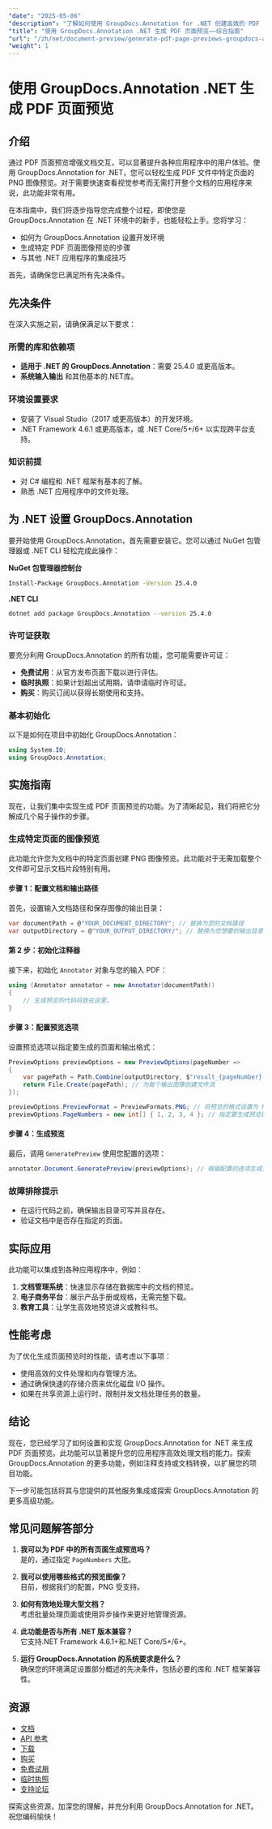```yaml
---
"date": "2025-05-06"
"description": "了解如何使用 GroupDocs.Annotation for .NET 创建高效的 PDF 页面预览。增强文档交互并简化您的工作流程。"
"title": "使用 GroupDocs.Annotation .NET 生成 PDF 页面预览——综合指南"
"url": "/zh/net/document-preview/generate-pdf-page-previews-groupdocs-annotation-net/"
"weight": 1
---
```


# 使用 GroupDocs.Annotation .NET 生成 PDF 页面预览

## 介绍

通过 PDF 页面预览增强文档交互，可以显著提升各种应用程序中的用户体验。使用 GroupDocs.Annotation for .NET，您可以轻松生成 PDF 文件中特定页面的 PNG 图像预览。对于需要快速查看视觉参考而无需打开整个文档的应用程序来说，此功能非常有用。

在本指南中，我们将逐步指导您完成整个过程，即使您是 GroupDocs.Annotation 在 .NET 环境中的新手，也能轻松上手。您将学习：
- 如何为 GroupDocs.Annotation 设置开发环境
- 生成特定 PDF 页面图像预览的步骤
- 与其他 .NET 应用程序的集成技巧

首先，请确保您已满足所有先决条件。

## 先决条件

在深入实施之前，请确保满足以下要求：

### 所需的库和依赖项

- **适用于 .NET 的 GroupDocs.Annotation**：需要 25.4.0 或更高版本。
- **系统输入输出** 和其他基本的.NET库。

### 环境设置要求

- 安装了 Visual Studio（2017 或更高版本）的开发环境。
- .NET Framework 4.6.1 或更高版本，或 .NET Core/5+/6+ 以实现跨平台支持。

### 知识前提

- 对 C# 编程和 .NET 框架有基本的了解。
- 熟悉 .NET 应用程序中的文件处理。

## 为 .NET 设置 GroupDocs.Annotation

要开始使用 GroupDocs.Annotation，首先需要安装它。您可以通过 NuGet 包管理器或 .NET CLI 轻松完成此操作：

**NuGet 包管理器控制台**
```bash
Install-Package GroupDocs.Annotation -Version 25.4.0
```

**.NET CLI**
```bash
dotnet add package GroupDocs.Annotation --version 25.4.0
```

### 许可证获取

要充分利用 GroupDocs.Annotation 的所有功能，您可能需要许可证：
- **免费试用**：从官方发布页面下载以进行评估。
- **临时执照**：如果计划超出试用期，请申请临时许可证。
- **购买**：购买订阅以获得长期使用和支持。

### 基本初始化

以下是如何在项目中初始化 GroupDocs.Annotation：
```csharp
using System.IO;
using GroupDocs.Annotation;
```

## 实施指南

现在，让我们集中实现生成 PDF 页面预览的功能。为了清晰起见，我们将把它分解成几个易于操作的步骤。

### 生成特定页面的图像预览

此功能允许您为文档中的特定页面创建 PNG 图像预览。此功能对于无需加载整个文件即可显示文档片段特别有用。

#### 步骤 1：配置文档和输出路径

首先，设置输入文档路径和保存图像的输出目录：
```csharp
var documentPath = @"YOUR_DOCUMENT_DIRECTORY"; // 替换为您的文档路径
var outputDirectory = @"YOUR_OUTPUT_DIRECTORY/"; // 替换为您想要的输出目录
```

#### 第 2 步：初始化注释器

接下来，初始化 `Annotator` 对象与您的输入 PDF：
```csharp
using (Annotator annotator = new Annotator(documentPath))
{
    // 生成预览的代码将放在这里。
}
```

#### 步骤 3：配置预览选项

设置预览选项以指定要生成的页面和输出格式：
```csharp
PreviewOptions previewOptions = new PreviewOptions(pageNumber =>
{
    var pagePath = Path.Combine(outputDirectory, $"result_{pageNumber}.png");
    return File.Create(pagePath); // 为每个输出图像创建文件流
});

previewOptions.PreviewFormat = PreviewFormats.PNG; // 将预览的格式设置为 PNG。
previewOptions.PageNumbers = new int[] { 1, 2, 3, 4 }; // 指定要生成预览的页面。
```

#### 步骤 4：生成预览

最后，调用 `GeneratePreview` 使用您配置的选项：
```csharp
annotator.Document.GeneratePreview(previewOptions); // 根据配置的选项生成预览。
```

### 故障排除提示

- 在运行代码之前，确保输出目录可写并且存在。
- 验证文档中是否存在指定的页面。

## 实际应用

此功能可以集成到各种应用程序中，例如：
1. **文档管理系统**：快速显示存储在数据库中的文档的预览。
2. **电子商务平台**：展示产品手册或规格，无需完整下载。
3. **教育工具**：让学生高效地预览讲义或教科书。

## 性能考虑

为了优化生成页面预览时的性能，请考虑以下事项：
- 使用高效的文件处理和内存管理方法。
- 通过确保快速的存储介质来优化磁盘 I/O 操作。
- 如果在共享资源上运行时，限制并发文档处理任务的数量。

## 结论

现在，您已经学习了如何设置和实现 GroupDocs.Annotation for .NET 来生成 PDF 页面预览。此功能可以显著提升您的应用程序高效处理文档的能力。探索 GroupDocs.Annotation 的更多功能，例如注释支持或文档转换，以扩展您的项目功能。

下一步可能包括将其与您提供的其他服务集成或探索 GroupDocs.Annotation 的更多高级功能。

## 常见问题解答部分

1. **我可以为 PDF 中的所有页面生成预览吗？**  
   是的，通过指定 `PageNumbers` 大批。

2. **我可以使用哪些格式的预览图像？**  
   目前，根据我们的配置，PNG 受支持。

3. **如何有效地处理大型文档？**  
   考虑批量处理页面或使用异步操作来更好地管理资源。

4. **此功能是否与所有 .NET 版本兼容？**  
   它支持.NET Framework 4.6.1+和.NET Core/5+/6+。

5. **运行 GroupDocs.Annotation 的系统要求是什么？**  
   确保您的环境满足设置部分概述的先决条件，包括必要的库和 .NET 框架兼容性。

## 资源

- [文档](https://docs.groupdocs.com/annotation/net/)
- [API 参考](https://reference.groupdocs.com/annotation/net/)
- [下载](https://releases.groupdocs.com/annotation/net/)
- [购买](https://purchase.groupdocs.com/buy)
- [免费试用](https://releases.groupdocs.com/annotation/net/)
- [临时执照](https://purchase.groupdocs.com/temporary-license/)
- [支持论坛](https://forum.groupdocs.com/c/annotation/) 

探索这些资源，加深您的理解，并充分利用 GroupDocs.Annotation for .NET。祝您编码愉快！
